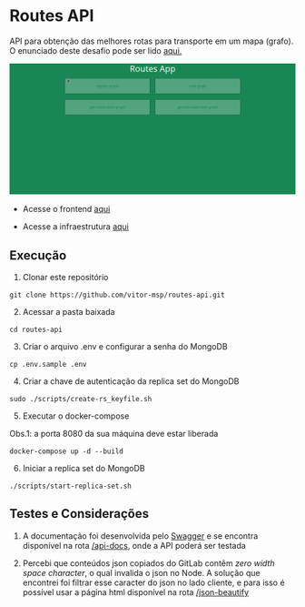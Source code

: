 # Routes API

API para obtenção das melhores rotas para transporte em um mapa (grafo).
O enunciado deste desafio pode ser lido [aqui.](./README-stat.md)

![demonstração do Routes App](demo.gif)

- Acesse o frontend [aqui](https://github.com/vitor-msp/routes-app)

- Acesse a infraestrutura [aqui](https://github.com/vitor-msp/routes-infra)

## Execução

1. Clonar este repositório
```
git clone https://github.com/vitor-msp/routes-api.git
```

2. Acessar a pasta baixada
```
cd routes-api
```

3. Criar o arquivo .env e configurar a senha do MongoDB

```
cp .env.sample .env
```

4. Criar a chave de autenticação da replica set do MongoDB

```
sudo ./scripts/create-rs_keyfile.sh
```

5. Executar o docker-compose

Obs.1: a porta 8080 da sua máquina deve estar liberada

```
docker-compose up -d --build
```

6. Iniciar a replica set do MongoDB

```
./scripts/start-replica-set.sh

```

## Testes e Considerações

1. A documentação foi desenvolvida pelo [Swagger](https://swagger.io/) e se encontra disponível na rota [/api-docs](http://localhost:8080/api-docs/), onde a API poderá ser testada

2. Percebi que conteúdos json copiados do GitLab contêm *zero width space character*, o qual invalida o json no Node. A solução que encontrei foi filtrar esse caracter do json no lado cliente, e para isso é possível usar a página html disponível na rota [/json-beautify](http://localhost:8080/json-beautify)